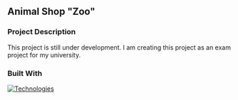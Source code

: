 ## Animal Shop "Zoo"

<!-- ABOUT THE PROJECT -->
### Project Description
This project is still under development.
I am creating this project as an exam project for my university.

<!-- Technologies -->
### Built With
[![Technologies](https://skillicons.dev/icons?i=react,css,js)](https://skillicons.dev)
